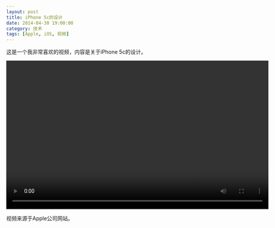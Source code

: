 ```yaml
---
layout: post
title: iPhone 5c的设计
date: 2014-04-30 19:00:00
category: 技术
tags: [Apple, iOS, 视频]
---
```


这是一个我非常喜欢的视频，内容是关于iPhone 5c的设计。

<!--more-->

<video width="700" height="396" src="http://shengbin-static.stor.sinaapp.com/iphone5c-designed-together.mp4" 
type="video/mp4" preload="auto" controls="controls">
Your browser does not support the video tag.
</video>

视频来源于Apple公司网站。